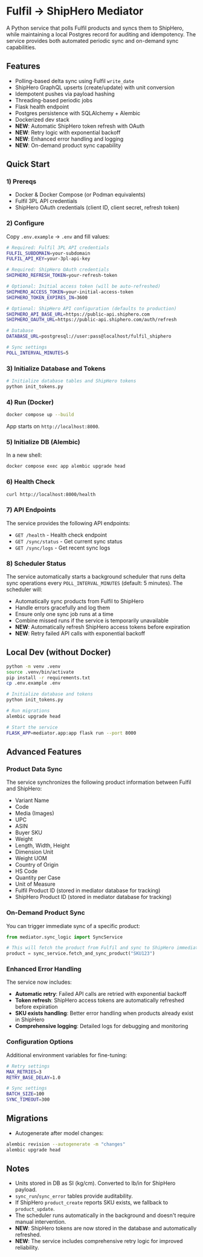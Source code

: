 # Fulfil → ShipHero Mediator

A Python service that polls Fulfil products and syncs them to ShipHero, while maintaining a local Postgres record for auditing and idempotency. The service provides both automated periodic sync and on-demand sync capabilities.

## Features

- Polling-based delta sync using Fulfil `write_date`
- ShipHero GraphQL upserts (create/update) with unit conversion
- Idempotent pushes via payload hashing
- Threading-based periodic jobs
- Flask health endpoint
- Postgres persistence with SQLAlchemy + Alembic
- Dockerized dev stack
- **NEW**: Automatic ShipHero token refresh with OAuth
- **NEW**: Retry logic with exponential backoff
- **NEW**: Enhanced error handling and logging
- **NEW**: On-demand product sync capability

## Quick Start

### 1) Prereqs

- Docker & Docker Compose (or Podman equivalents)
- Fulfil 3PL API credentials
- ShipHero OAuth credentials (client ID, client secret, refresh token)

### 2) Configure

Copy `.env.example` → `.env` and fill values:

```bash
# Required: Fulfil 3PL API credentials
FULFIL_SUBDOMAIN=your-subdomain
FULFIL_API_KEY=your-3pl-api-key

# Required: ShipHero OAuth credentials
SHIPHERO_REFRESH_TOKEN=your-refresh-token

# Optional: Initial access token (will be auto-refreshed)
SHIPHERO_ACCESS_TOKEN=your-initial-access-token
SHIPHERO_TOKEN_EXPIRES_IN=3600

# Optional: ShipHero API configuration (defaults to production)
SHIPHERO_API_BASE_URL=https://public-api.shiphero.com
SHIPHERO_OAUTH_URL=https://public-api.shiphero.com/auth/refresh

# Database
DATABASE_URL=postgresql://user:pass@localhost/fulfil_shiphero

# Sync settings
POLL_INTERVAL_MINUTES=5
```

### 3) Initialize Database and Tokens

```bash
# Initialize database tables and ShipHero tokens
python init_tokens.py
```

### 4) Run (Docker)

```bash
docker compose up --build
```

App starts on `http://localhost:8000`.

### 5) Initialize DB (Alembic)

In a new shell:

```bash
docker compose exec app alembic upgrade head
```

### 6) Health Check

```bash
curl http://localhost:8000/health
```

### 7) API Endpoints

The service provides the following API endpoints:

- `GET /health` - Health check endpoint
- `GET /sync/status` - Get current sync status
- `GET /sync/logs` - Get recent sync logs

### 8) Scheduler Status

The service automatically starts a background scheduler that runs delta sync operations every `POLL_INTERVAL_MINUTES` (default: 5 minutes). The scheduler will:

- Automatically sync products from Fulfil to ShipHero
- Handle errors gracefully and log them
- Ensure only one sync job runs at a time
- Combine missed runs if the service is temporarily unavailable
- **NEW**: Automatically refresh ShipHero access tokens before expiration
- **NEW**: Retry failed API calls with exponential backoff

## Local Dev (without Docker)

```bash
python -m venv .venv
source .venv/bin/activate
pip install -r requirements.txt
cp .env.example .env

# Initialize database and tokens
python init_tokens.py

# Run migrations
alembic upgrade head

# Start the service
FLASK_APP=mediator.app:app flask run --port 8000
```

## Advanced Features

### Product Data Sync

The service synchronizes the following product information between Fulfil and ShipHero:

- Variant Name
- Code
- Media (Images)
- UPC
- ASIN
- Buyer SKU
- Weight
- Length, Width, Height
- Dimension Unit
- Weight UOM
- Country of Origin
- HS Code
- Quantity per Case
- Unit of Measure
- Fulfil Product ID (stored in mediator database for tracking)
- ShipHero Product ID (stored in mediator database for tracking)

### On-Demand Product Sync

You can trigger immediate sync of a specific product:

```python
from mediator.sync_logic import SyncService

# This will fetch the product from Fulfil and sync to ShipHero immediately
product = sync_service.fetch_and_sync_product("SKU123")
```

### Enhanced Error Handling

The service now includes:

- **Automatic retry**: Failed API calls are retried with exponential backoff
- **Token refresh**: ShipHero access tokens are automatically refreshed before expiration
- **SKU exists handling**: Better error handling when products already exist in ShipHero
- **Comprehensive logging**: Detailed logs for debugging and monitoring

### Configuration Options

Additional environment variables for fine-tuning:

```bash
# Retry settings
MAX_RETRIES=3
RETRY_BASE_DELAY=1.0

# Sync settings
BATCH_SIZE=100
SYNC_TIMEOUT=300
```

## Migrations

- Autogenerate after model changes:

```bash
alembic revision --autogenerate -m "changes"
alembic upgrade head
```

## Notes

- Units stored in DB as SI (kg/cm). Converted to lb/in for ShipHero payload.
- `sync_run`/`sync_error` tables provide auditability.
- If ShipHero `product_create` reports SKU exists, we fallback to `product_update`.
- The scheduler runs automatically in the background and doesn't require manual intervention.
- **NEW**: ShipHero tokens are now stored in the database and automatically refreshed.
- **NEW**: The service includes comprehensive retry logic for improved reliability.
